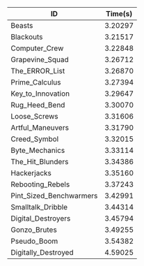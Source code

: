 |ID|Time(s)|
|-|-|
|Beasts|3.20297|
|Blackouts|3.21517|
|Computer_Crew|3.22848|
|Grapevine_Squad|3.26712|
|The_ERROR_List|3.26870|
|Prime_Calculus|3.27394|
|Key_to_Innovation|3.29647|
|Rug_Heed_Bend|3.30070|
|Loose_Screws|3.31606|
|Artful_Maneuvers|3.31790|
|Creed_Symbol|3.32015|
|Byte_Mechanics|3.33114|
|The_Hit_Blunders|3.34386|
|Hackerjacks|3.35160|
|Rebooting_Rebels|3.37243|
|Pint_Sized_Benchwarmers|3.42991|
|Smalltalk_Dribble|3.44314|
|Digital_Destroyers|3.45794|
|Gonzo_Brutes|3.49255|
|Pseudo_Boom|3.54382|
|Digitally_Destroyed|4.59025|
